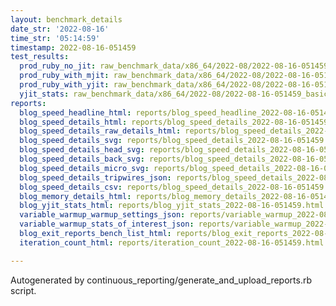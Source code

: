 ```yaml
---
layout: benchmark_details
date_str: '2022-08-16'
time_str: '05:14:59'
timestamp: 2022-08-16-051459
test_results:
  prod_ruby_no_jit: raw_benchmark_data/x86_64/2022-08/2022-08-16-051459_basic_benchmark_prod_ruby_no_jit.json
  prod_ruby_with_mjit: raw_benchmark_data/x86_64/2022-08/2022-08-16-051459_basic_benchmark_prod_ruby_with_mjit.json
  prod_ruby_with_yjit: raw_benchmark_data/x86_64/2022-08/2022-08-16-051459_basic_benchmark_prod_ruby_with_yjit.json
  yjit_stats: raw_benchmark_data/x86_64/2022-08/2022-08-16-051459_basic_benchmark_yjit_stats.json
reports:
  blog_speed_headline_html: reports/blog_speed_headline_2022-08-16-051459.html
  blog_speed_details_html: reports/blog_speed_details_2022-08-16-051459.html
  blog_speed_details_raw_details_html: reports/blog_speed_details_2022-08-16-051459.raw_details.html
  blog_speed_details_svg: reports/blog_speed_details_2022-08-16-051459.svg
  blog_speed_details_head_svg: reports/blog_speed_details_2022-08-16-051459.head.svg
  blog_speed_details_back_svg: reports/blog_speed_details_2022-08-16-051459.back.svg
  blog_speed_details_micro_svg: reports/blog_speed_details_2022-08-16-051459.micro.svg
  blog_speed_details_tripwires_json: reports/blog_speed_details_2022-08-16-051459.tripwires.json
  blog_speed_details_csv: reports/blog_speed_details_2022-08-16-051459.csv
  blog_memory_details_html: reports/blog_memory_details_2022-08-16-051459.html
  blog_yjit_stats_html: reports/blog_yjit_stats_2022-08-16-051459.html
  variable_warmup_warmup_settings_json: reports/variable_warmup_2022-08-16-051459.warmup_settings.json
  variable_warmup_stats_of_interest_json: reports/variable_warmup_2022-08-16-051459.stats_of_interest.json
  blog_exit_reports_bench_list_html: reports/blog_exit_reports_2022-08-16-051459.bench_list.html
  iteration_count_html: reports/iteration_count_2022-08-16-051459.html

---
```

Autogenerated by continuous_reporting/generate_and_upload_reports.rb script.
